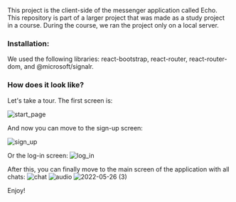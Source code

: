 
This project is the client-side of the messenger application called Echo. This repository is part of a larger project that was made as a study project in a course. During the course, we ran the project only on a local server.

### Installation:
We used the following libraries: react-bootstrap, react-router, react-router-dom, and @microsoft/signalr.

### How does it look like?
Let's take a tour. The first screen is:

![start_page](https://user-images.githubusercontent.com/92333588/165581175-c26f799a-de6b-464b-8a8c-a02431be1d62.png)

And now you can move to the sign-up screen:

![sign_up](https://user-images.githubusercontent.com/92333588/165581814-72e228e1-4dde-4cbd-ace3-4d613ac4bd8d.png)

Or the log-in screen:
![log_in](https://user-images.githubusercontent.com/92333588/165582475-838d90e9-308c-4924-98b6-c49f0be3fdd1.png)

After this, you can finally move to the main screen of the application with all chats:
![chat](https://user-images.githubusercontent.com/92333588/165797870-fefb1bfa-a36e-46af-aadf-b3db74c7e265.png)
![audio](https://user-images.githubusercontent.com/92333588/165584319-7bb9e3b6-f0bc-4f4a-b88c-9c5bc84c6df0.png)
![2022-05-26 (3)](https://user-images.githubusercontent.com/92333588/170554242-b25fbcfe-b8a6-4b4f-af26-ae2aeddfb276.png)


Enjoy!
